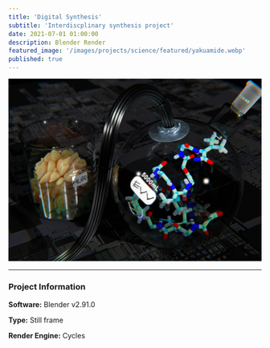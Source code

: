 ```yaml
---
title: 'Digital Synthesis'
subtitle: 'Interdiscplinary synthesis project'
date: 2021-07-01 01:00:00
description: Blender Render
featured_image: '/images/projects/science/featured/yakuamide.webp'
published: true
---
```


![](/images/projects/science/full_size/yakuamide.webp)

---

### Project Information

**Software:** Blender v2.91.0

**Type:** Still frame

**Render Engine:** Cycles
